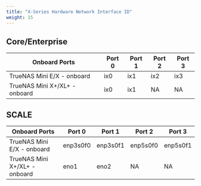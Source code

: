 ```yaml
---
title: "X-Series Hardware Network Interface ID"
weight: 15
---
```


## Core/Enterprise ##
| Onboard Ports | Port 0 | Port 1 | Port 2 | Port 3 |
|--------|--------|--------|--------|--------|								
| TrueNAS Mini E/X - onboard |	ix0 |	ix1 |	ix2	| ix3|
| TrueNAS Mini X+/XL+ - onboard |	ix0 |	ix1 |	NA	| NA	|

## SCALE ##
| Onboard Ports | Port 0 | Port 1	| Port 2 | Port 3|
|--------|--------|--------|--------|--------|								
| TrueNAS Mini E/X - onboard |	enp3s0f0 |	enp3s0f1	| enp5s0f0	| enp5s0f1 |
| TrueNAS Mini X+/XL+ - onboard |	eno1	| eno2	| NA |	NA |
